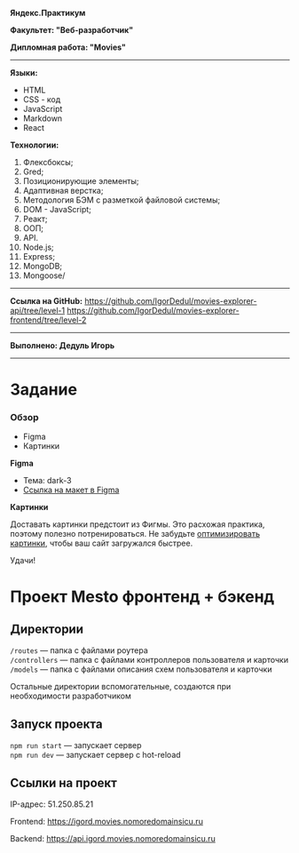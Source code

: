 **Яндекс.Практикум**

**Факультет: "Веб-разработчик"**

**Дипломная работа: "Movies"**

_____________________________________________________________

**Языки:**
* HTML
* CSS - код
* JavaScript
* Markdown
* React

**Технологии:**
1. Флексбоксы;
2. Gred;
3. Позиционирующие элементы;
4. Адаптивная верстка;
5. Методология БЭМ с разметкой файловой системы;
6. DOM - JavaScript;
7. Реакт;
8. ООП;
9. API.
10. Node.js;
11. Express;
12. MongoDB;
13. Mongoose/
_____________________________________________________________

**Ссылка на GitHub:** 
https://github.com/IgorDedul/movies-explorer-api/tree/level-1
https://github.com/IgorDedul/movies-explorer-frontend/tree/level-2
_____________________________________________________________

**Выполнено: Дедуль Игорь**

_____________________________________________________________
# Задание

### Обзор

* Figma
* Картинки

**Figma**

* Тема: dark-3
* [Ссылка на макет в Figma](https://www.figma.com/file/6FMWkB94wE7KTkcCgUXtnC/light-1?type=design&node-id=24-2874&mode=design&t=Q0NEGLfVZFE0u76A-0)

**Картинки**

Доставать картинки предстоит из Фигмы. Это расхожая практика, поэтому полезно потренироваться.
Не забудьте [оптимизировать картинки](https://tinypng.com/), чтобы ваш сайт загружался быстрее.

Удачи!

# Проект Mesto фронтенд + бэкенд


## Директории

`/routes` — папка с файлами роутера  
`/controllers` — папка с файлами контроллеров пользователя и карточки   
`/models` — папка с файлами описания схем пользователя и карточки  
  
Остальные директории вспомогательные, создаются при необходимости разработчиком

## Запуск проекта

`npm run start` — запускает сервер   
`npm run dev` — запускает сервер с hot-reload

## Ссылки на проект

IP-адрес: 51.250.85.21

Frontend: https://igord.movies.nomoredomainsicu.ru

Backend: https://api.igord.movies.nomoredomainsicu.ru
